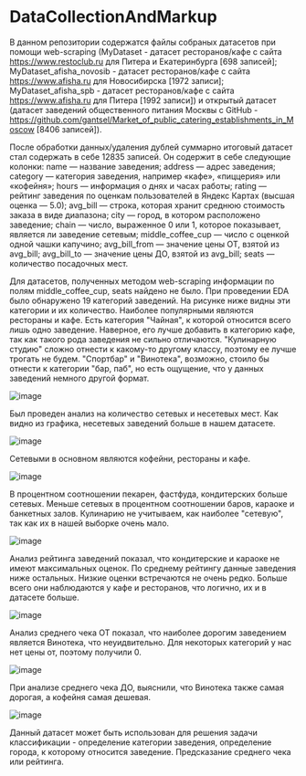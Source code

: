 # DataCollectionAndMarkup
В данном репозитории содержатся файлы собраных датасетов при помощи web-scraping (MyDataset - датасет ресторанов/кафе с сайта https://www.restoclub.ru для Питера и Екатеринбурга [698 записей]; MyDataset_afisha_novosib - датасет ресторанов/кафе с сайта  https://www.afisha.ru для Новосибирска [1972 записи]; MyDataset_afisha_spb - датасет ресторанов/кафе с сайта  https://www.afisha.ru для Питера [1992 записи]) и открытый датасет (датасет заведений общественного питания Москвы с GitHub - https://github.com/gantsel/Market_of_public_catering_establishments_in_Moscow [8406 записей]). 

После обработки данных/удаления дублей суммарно итоговый датасет стал содержать в себе 12835 записей. Он содержит в себе следующие колонки:
name — название заведения;
address — адрес заведения;
category — категория заведения, например «кафе», «пиццерия» или «кофейня»;
hours — информация о днях и часах работы;
rating — рейтинг заведения по оценкам пользователей в Яндекс Картах (высшая оценка — 5.0);
avg_bill — строка, которая хранит среднюю стоимость заказа в виде диапазона;
city — город, в котором расположено заведение;
chain — число, выраженное 0 или 1, которое показывает, является ли заведение сетевым;
middle_coffee_cup — число с оценкой одной чашки капучино;
avg_bill_from — значение цены ОТ, взятой из avg_bill;
avg_bill_to — значение цены ДО, взятой из avg_bill;
seats — количество посадочных мест.

Для датасетов, полученных методом web-scraping информации по полям middle_coffee_cup, seats найдено не было.
При проведении EDA было обнаружено 19 категорий заведений. На рисунке ниже видны эти категории и их количество. Наиболее популярными являются рестораны и кафе. Есть категория "Чайная", к которой относится всего лишь одно заведение. Наверное, его лучше добавить в категорию кафе, так как такого рода заведения не сильно отличаются. "Кулинарную студию" сложно отнести к какому-то другому классу, поэтому ее лучше трогать не будем. "Спортбар" и "Винотека", возможно, стоило бы отнести к категории "бар, паб", но есть ощущение, что у данных заведений немного другой формат.

![image](https://github.com/Kattarinea/DataCollectionAndMarkup/assets/65298723/6f283047-64b0-4581-96e9-38c1289d69d3)

Был проведен анализ на количество сетевых и несетевых мест. Как видно из графика, несетевых заведений больше в нашем датасете.

![image](https://github.com/Kattarinea/DataCollectionAndMarkup/assets/65298723/31176b65-c29b-4a8e-917b-002ae73c5fe5)

Сетевыми в основном являются кофейни, рестораны и кафе.

![image](https://github.com/Kattarinea/DataCollectionAndMarkup/assets/65298723/9a876fa6-3bb4-4585-acde-9f2e139c7898)

В процентном соотношении пекарен, фастфуда, кондитерских больше сетевых. Меньше сетевых в процентном соотношении баров, караоке и банкетных залов. Кулинарию не учитываем, как наиболее "сетевую", так как их в нашей выборке очень мало.

![image](https://github.com/Kattarinea/DataCollectionAndMarkup/assets/65298723/50fe7dcc-6962-4256-b6f8-1846cc6404e2)

Анализ рейтинга заведений показал, что кондитерские и караоке не имеют максимальных оценок. По среднему рейтингу данные заведения ниже остальных. Низкие оценки встречаются не очень редко. Больше всего они наблюдаются у кафе и ресторанов, что логично, их и в датасете больше.

![image](https://github.com/Kattarinea/DataCollectionAndMarkup/assets/65298723/78b0b140-ac5c-4be0-b112-aab8288343c0)

Анализ среднего чека ОТ показал, что наиболее дорогим заведением является Винотека, что неуидвительно. Для некоторых категорий у нас нет цены от, поэтому получили 0.

![image](https://github.com/Kattarinea/DataCollectionAndMarkup/assets/65298723/0df6da0e-106f-45b3-8fa8-28ac0f907b83)

При анализе среднего чека ДО, выяснили, что Винотека также самая дорогая, а кофейня самая дешевая.

![image](https://github.com/Kattarinea/DataCollectionAndMarkup/assets/65298723/fc4ab0c6-9937-4d8e-9eb5-9484c852bfc1)

Данный датасет может быть использован для решения задачи классификации - определение категории заведения, определение города, к которому относится заведение. Предсказание среднего чека или рейтинга.
